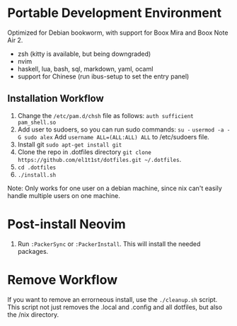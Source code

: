 # Portable Development Environment

Optimized for Debian bookworm, with support for Boox Mira and Boox Note Air 2.

- zsh (kitty is available, but being downgraded)
- nvim
- haskell, lua, bash, sql, markdown, yaml, ocaml
- support for Chinese (run ibus-setup to set the entry panel)

## Installation Workflow

1. Change the `/etc/pam.d/chsh` file as follows:
   `auth sufficient pam_shell.so`
2. Add user to sudoers, so you can run sudo commands:
   `su -`
   `usermod -a -G sudo alex`
   Add `username ALL=(ALL:ALL) ALL` to /etc/sudoers file.
3. Install git `sudo apt-get install git`
4. Clone the repo in .dotfiles directory `git clone https://github.com/el1t1st/dotfiles.git ~/.dotfiles`.
5. `cd .dotfiles`
6. `./install.sh`

Note: Only works for one user on a debian machine, since nix can't easily handle multiple users on one machine.

# Post-install Neovim

1. Run `:PackerSync` or `:PackerInstall`. This will install the needed packages.

# Remove Workflow

If you want to remove an errorneous install, use the `./cleanup.sh` script. This script not just removes the .local and .config and all dotfiles, but also the /nix directory.
